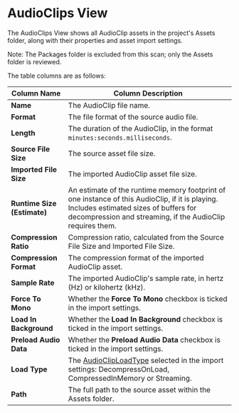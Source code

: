 <a name="AssetsAudioClips"></a>
# AudioClips View
The AudioClips View shows all AudioClip assets in the project's Assets folder, along with their properties and asset
import settings.

Note: The Packages folder is excluded from this scan; only the Assets folder is reviewed.

The table columns are as follows:

| Column Name                 | Column Description                                                                                                                                                                                    | 
|-----------------------------|-------------------------------------------------------------------------------------------------------------------------------------------------------------------------------------------------------|
| **Name**                    | The AudioClip file name.                                                                                                                                                                              |
| **Format**                  | The file format of the source audio file.                                                                                                                                                             |
| **Length**                  | The duration of the AudioClip, in the format `minutes:seconds.milliseconds`.                                                                                                                          |
| **Source File Size**        | The source asset file size.                                                                                                                                                                           |
| **Imported File Size**      | The imported AudioClip asset file size.                                                                                                                                                               |
| **Runtime Size (Estimate)** | An estimate of the runtime memory footprint of one instance of this AudioClip, if it is playing. Includes estimated sizes of buffers for decompression and streaming, if the AudioClip requires them. |
| **Compression Ratio**       | Compression ratio, calculated from the Source File Size and Imported File Size.                                                                                                                       |
| **Compression Format**      | The compression format of the imported AudioClip asset.                                                                                                                                               |
| **Sample Rate**             | The imported AudioClip's sample rate, in hertz (Hz) or kilohertz (kHz).                                                                                                                               |
| **Force To Mono**           | Whether the **Force To Mono** checkbox is ticked in the import settings.                                                                                                                              |
| **Load In Background**      | Whether the **Load In Background** checkbox is ticked in the import settings.                                                                                                                         |
| **Preload Audio Data**      | Whether the **Preload Audio Data** checkbox is ticked in the import settings.                                                                                                                         |
| **Load Type**               | The [AudioClipLoadType](https://docs.unity3d.com/ScriptReference/AudioClipLoadType.html) selected in the import settings: DecompressOnLoad, CompressedInMemory or Streaming.                          |
| **Path**                    | The full path to the source asset within the Assets folder.                                                                                                                                           |
